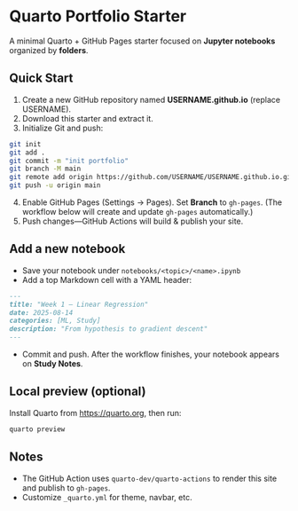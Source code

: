 # Quarto Portfolio Starter

A minimal Quarto + GitHub Pages starter focused on **Jupyter notebooks** organized by **folders**.

## Quick Start

1) Create a new GitHub repository named **USERNAME.github.io** (replace USERNAME).
2) Download this starter and extract it.
3) Initialize Git and push:

```bash
git init
git add .
git commit -m "init portfolio"
git branch -M main
git remote add origin https://github.com/USERNAME/USERNAME.github.io.git
git push -u origin main
```

4) Enable GitHub Pages (Settings → Pages). Set **Branch** to `gh-pages`. (The workflow below will create and update `gh-pages` automatically.)
5) Push changes—GitHub Actions will build & publish your site.

## Add a new notebook

- Save your notebook under `notebooks/<topic>/<name>.ipynb`
- Add a top Markdown cell with a YAML header:

```markdown
---
title: "Week 1 — Linear Regression"
date: 2025-08-14
categories: [ML, Study]
description: "From hypothesis to gradient descent"
---
```

- Commit and push. After the workflow finishes, your notebook appears on **Study Notes**.

## Local preview (optional)

Install Quarto from https://quarto.org, then run:

```bash
quarto preview
```

## Notes

- The GitHub Action uses `quarto-dev/quarto-actions` to render this site and publish to `gh-pages`.
- Customize `_quarto.yml` for theme, navbar, etc.